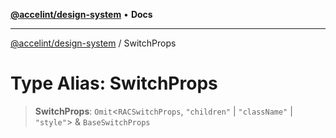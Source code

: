 [**@accelint/design-system**](../README.md) • **Docs**

***

[@accelint/design-system](../README.md) / SwitchProps

# Type Alias: SwitchProps

> **SwitchProps**: `Omit`\<`RACSwitchProps`, `"children"` \| `"className"` \| `"style"`\> & `BaseSwitchProps`
